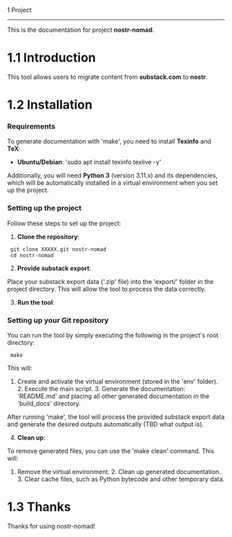 1 Project
*********

This is the documentation for project **nostr-nomad**.

1.1 Introduction
================

This tool allows users to migrate content from **substack.com** to
**nostr**.

1.2 Installation
================

### Requirements

   To generate documentation with 'make', you need to install
**Texinfo** and **TeX**:

   - **Ubuntu/Debian**: 'sudo apt install texinfo texlive -y'

   Additionally, you will need **Python 3** (version 3.11.x) and its
dependencies, which will be automatically installed in a virtual
environment when you set up the project.

   ### Setting up the project

   Follow these steps to set up the project:

   1.  **Clone the repository**:

     git clone XXXXX.git nostr-nomad
     cd nostr-nomad

   2.  **Provide substack export**:

   Place your substack export data ('.zip' file) into the 'export/'
folder in the project directory.  This will allow the tool to process
the data correctly.

   3.  **Run the tool**:

   ### Setting up your Git repository

   You can run the tool by simply executing the following in the
project's root directory:

     make

   This will:

   1.  Create and activate the virtual environment (stored in the 'env'
folder).  2.  Execute the main script.  3.  Generate the documentation:
'README.md' and placing all other generated documentation in the
'build_docs' directory.

   After running 'make', the tool will process the provided substack
export data and generate the desired outputs automatically (TBD what
output is).

   4.  **Clean up**:

   To remove generated files, you can use the 'make clean' command.
This will:

   1.  Remove the virtual environment.  2.  Clean up generated
documentation.  3.  Clear cache files, such as Python bytecode and other
temporary data.

1.3 Thanks
==========

Thanks for using nostr-nomad!

